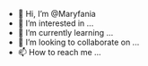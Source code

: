 - 👋 Hi, I’m @Maryfania
- 👀 I’m interested in ...
- 🌱 I’m currently learning ...
- 💞️ I’m looking to collaborate on ...
- 📫 How to reach me ...

<!---
Maryfania/Maryfania is a ✨ special ✨ repository because its `README.md` (this file) appears on your GitHub profile.
You can click the Preview link to take a look at your changes.
